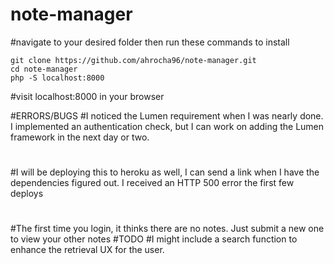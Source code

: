 # note-manager 
#navigate to your desired folder then run these commands to install
	
	git clone https://github.com/ahrocha96/note-manager.git
	cd note-manager
	php -S localhost:8000
	
#visit localhost:8000 in your browser


#ERRORS/BUGS
#I noticed the Lumen requirement when I was nearly done. 
I implemented an authentication check, but I can work on adding the 
Lumen framework in the next day or two.
#
#I will be deploying this to heroku as well, I can send a link when I have
the dependencies figured out. I received an HTTP 500 error the first few deploys
#
#The first time you login, it thinks there are no notes. Just submit a new one to view
your other notes
#TODO
#I might include a search function to enhance the retrieval UX for the user.
#